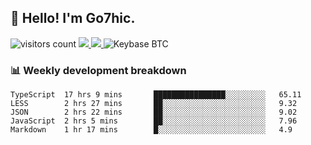 ## 👋 Hello! I'm Go7hic.

 ![visitors count](https://visitors-by-url-pls-dont-use-this-in-your-repo.vercel.app/Go7hic-github-readme)
 <a href="https://twitter.com/Go7hic">
    <img src="https://img.shields.io/badge/-@Go7hic-1ca0f1?style=flat-square&labelColor=1ca0f1&logo=twitter&logoColor=white&link=https://twitter.com/Go7hic">
   <a/>
   <a href="mailto:gtfx0209@gmail.com">
    <img src="https://img.shields.io/badge/-gtfx0209@gmail.com-c14438?style=flat-square&logo=Gmail&logoColor=white&link=mailto:gtfx0209@gmail.com">
   <a/>
    ![Keybase BTC](https://img.shields.io/keybase/btc/Go7hic)
 <!--
🔭 I’m currently working
🌱 I’m currently learning
💬 Ask me about 
📫 How to reach me: 
⚡ Fun fact: 
-->
 <!--
![My Github Stats](https://github-readme-stats.vercel.app/api?username=Go7hic&show_icons=true&count_private=true)

-->

### 📊 Weekly development breakdown
<!--START_SECTION:waka-->
```text
TypeScript  17 hrs 9 mins       ████████████████░░░░░░░░░   65.11 
LESS        2 hrs 27 mins       ██░░░░░░░░░░░░░░░░░░░░░░░   9.32 
JSON        2 hrs 22 mins       ██░░░░░░░░░░░░░░░░░░░░░░░   9.02 
JavaScript  2 hrs 5 mins        ██░░░░░░░░░░░░░░░░░░░░░░░   7.96 
Markdown    1 hr 17 mins        █░░░░░░░░░░░░░░░░░░░░░░░░   4.9
```
<!--END_SECTION:waka-->

